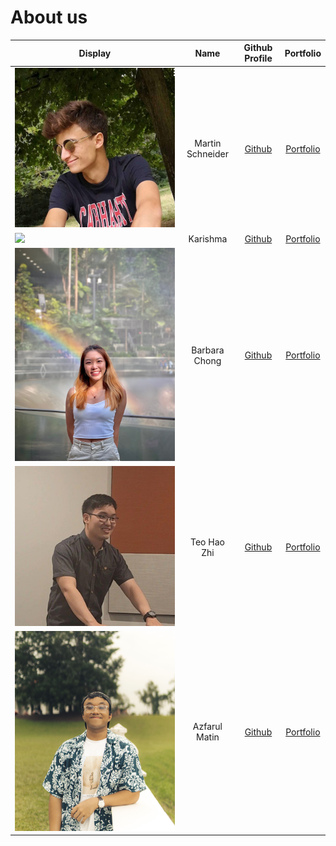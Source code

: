 # About us

| Display                     |       Name       |               Github Profile               |            Portfolio             |
|-----------------------------|:----------------:|:------------------------------------------:|:--------------------------------:|
| ![](team/Martin.jpeg)       | Martin Schneider | [Github](https://github.com/martinschnder) |   [Portfolio](team/Martin.md)    |
| ![](team/Karishma.png)      |     Karishma     |  [Github](https://github.com/karishma-t)   |  [Portfolio](team/karishma.md)   |
| ![](team/Barbara_image.JPG) |  Barbara Chong   |  [Github](https://github.com/barbaracwx)   | [Portfolio](team/Barbaracwx.md)  |
| ![](team/HaoZhi.png)        |   Teo Hao Zhi    |   [Github](https://github.com/TeoHaoZhi)   |   [Portfolio](team/teohaozhi.md)    |
| ![](team/Azfarul.JPG)       |  Azfarul Matin   | [Github](https://github.com/azfarulmatin)  |   [Portfolio](team/Azfarul.md)   |


